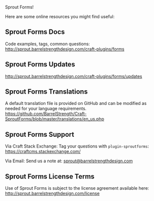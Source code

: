 Sprout Forms!

Here are some online resources you might find useful:


Sprout Forms Docs
------------------------------------------------------------
Code examples, tags, common questions:
http://sprout.barrelstrengthdesign.com/craft-plugins/forms


Sprout Forms Updates
------------------------------------------------------------
http://sprout.barrelstrengthdesign.com/craft-plugins/forms/updates


Sprout Forms Translations
------------------------------------------------------------
A default translation file is provided on GitHub and can be modified 
as needed for your language requirements.
https://github.com/BarrelStrength/Craft-SproutForms/blob/master/translations/en_us.php


Sprout Forms Support
------------------------------------------------------------

Via Craft Stack Exchange: Tag your questions with `plugin-sproutforms`:
https://craftcms.stackexchange.com/

Via Email:
Send us a note at: sprout@barrelstrengthdesign.com


Sprout Forms License Terms
------------------------------------------------------------
Use of Sprout Forms is subject to the license agreement available here:
http://sprout.barrelstrengthdesign.com/license